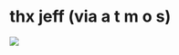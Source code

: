 <!--
id: 164019162
link: http://tumblr.atmos.org/post/164019162/thx-jeff-via-a-t-m-o-s
slug: thx-jeff-via-a-t-m-o-s
date: Sat Aug 15 2009 23:54:31 GMT-0700 (PDT)
publish: 2009-08-015
tags: 
title: thx jeff (via a t m o s)
-->


thx jeff (via a t m o s)
========================

![](http://24.media.tumblr.com/tumblr_kogj6v2jGq1qz4sngo1_500.jpg)

